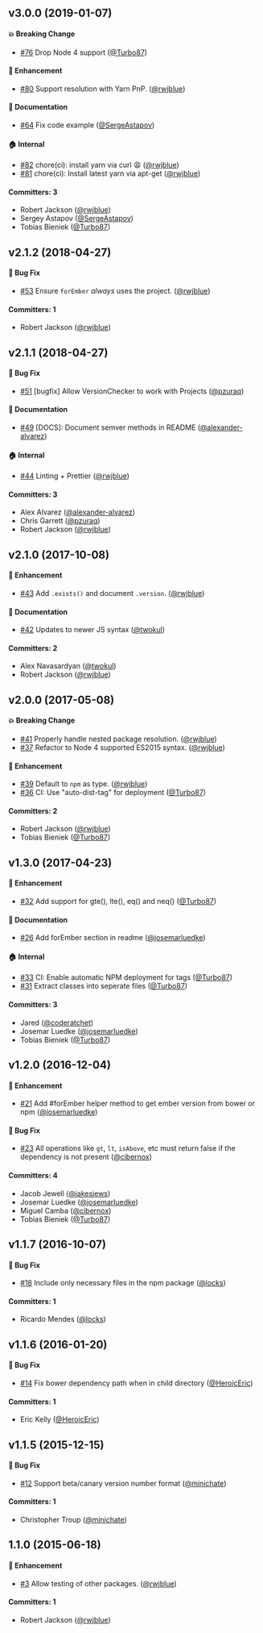 ## v3.0.0 (2019-01-07)

#### :boom: Breaking Change
* [#76](https://github.com/ember-cli/ember-cli-version-checker/pull/76) Drop Node 4 support ([@Turbo87](https://github.com/Turbo87))

#### :rocket: Enhancement
* [#80](https://github.com/ember-cli/ember-cli-version-checker/pull/80) Support resolution with Yarn PnP. ([@rwjblue](https://github.com/rwjblue))

#### :memo: Documentation
* [#64](https://github.com/ember-cli/ember-cli-version-checker/pull/64) Fix code example ([@SergeAstapov](https://github.com/SergeAstapov))

#### :house: Internal
* [#82](https://github.com/ember-cli/ember-cli-version-checker/pull/82) chore(ci): install yarn via curl :weary: ([@rwjblue](https://github.com/rwjblue))
* [#81](https://github.com/ember-cli/ember-cli-version-checker/pull/81) chore(ci): Install latest yarn via apt-get ([@rwjblue](https://github.com/rwjblue))

#### Committers: 3
- Robert Jackson ([@rwjblue](https://github.com/rwjblue))
- Sergey Astapov ([@SergeAstapov](https://github.com/SergeAstapov))
- Tobias Bieniek ([@Turbo87](https://github.com/Turbo87))


## v2.1.2 (2018-04-27)

#### :bug: Bug Fix
* [#53](https://github.com/ember-cli/ember-cli-version-checker/pull/53) Ensure `forEmber` _always_ uses the project. ([@rwjblue](https://github.com/rwjblue))

#### Committers: 1
- Robert Jackson ([@rwjblue](https://github.com/rwjblue))


## v2.1.1 (2018-04-27)

#### :bug: Bug Fix
* [#51](https://github.com/ember-cli/ember-cli-version-checker/pull/51) [bugfix] Allow VersionChecker to work with Projects ([@pzuraq](https://github.com/pzuraq))

#### :memo: Documentation
* [#49](https://github.com/ember-cli/ember-cli-version-checker/pull/49) [DOCS]: Document semver methods in README ([@alexander-alvarez](https://github.com/alexander-alvarez))

#### :house: Internal
* [#44](https://github.com/ember-cli/ember-cli-version-checker/pull/44) Linting + Prettier ([@rwjblue](https://github.com/rwjblue))

#### Committers: 3
- Alex Alvarez ([@alexander-alvarez](https://github.com/alexander-alvarez))
- Chris Garrett ([@pzuraq](https://github.com/pzuraq))
- Robert Jackson ([@rwjblue](https://github.com/rwjblue))


## v2.1.0 (2017-10-08)

#### :rocket: Enhancement
* [#43](https://github.com/ember-cli/ember-cli-version-checker/pull/43) Add `.exists()` and document `.version`. ([@rwjblue](https://github.com/rwjblue))

#### :memo: Documentation
* [#42](https://github.com/ember-cli/ember-cli-version-checker/pull/42) Updates to newer JS syntax ([@twokul](https://github.com/twokul))

#### Committers: 2
- Alex Navasardyan ([@twokul](https://github.com/twokul))
- Robert Jackson ([@rwjblue](https://github.com/rwjblue))


## v2.0.0 (2017-05-08)

#### :boom: Breaking Change
* [#41](https://github.com/ember-cli/ember-cli-version-checker/pull/41) Properly handle nested package resolution. ([@rwjblue](https://github.com/rwjblue))
* [#37](https://github.com/ember-cli/ember-cli-version-checker/pull/37) Refactor to Node 4 supported ES2015 syntax. ([@rwjblue](https://github.com/rwjblue))

#### :rocket: Enhancement
* [#39](https://github.com/ember-cli/ember-cli-version-checker/pull/39) Default to `npm` as type. ([@rwjblue](https://github.com/rwjblue))
* [#36](https://github.com/ember-cli/ember-cli-version-checker/pull/36)  CI: Use "auto-dist-tag" for deployment ([@Turbo87](https://github.com/Turbo87))

#### Committers: 2
- Robert Jackson ([@rwjblue](https://github.com/rwjblue))
- Tobias Bieniek ([@Turbo87](https://github.com/Turbo87))


## v1.3.0 (2017-04-23)

#### :rocket: Enhancement
* [#32](https://github.com/ember-cli/ember-cli-version-checker/pull/32) Add support for gte(), lte(), eq() and neq() ([@Turbo87](https://github.com/Turbo87))

#### :memo: Documentation
* [#26](https://github.com/ember-cli/ember-cli-version-checker/pull/26) Add forEmber section in readme ([@josemarluedke](https://github.com/josemarluedke))

#### :house: Internal
* [#33](https://github.com/ember-cli/ember-cli-version-checker/pull/33) CI: Enable automatic NPM deployment for tags ([@Turbo87](https://github.com/Turbo87))
* [#31](https://github.com/ember-cli/ember-cli-version-checker/pull/31) Extract classes into seperate files ([@Turbo87](https://github.com/Turbo87))

#### Committers: 3
- Jared ([@coderatchet](https://github.com/coderatchet))
- Josemar Luedke ([@josemarluedke](https://github.com/josemarluedke))
- Tobias Bieniek ([@Turbo87](https://github.com/Turbo87))


## v1.2.0 (2016-12-04)

#### :rocket: Enhancement
* [#21](https://github.com/ember-cli/ember-cli-version-checker/pull/21) Add #forEmber helper method to get ember version from bower or npm ([@josemarluedke](https://github.com/josemarluedke))

#### :bug: Bug Fix
* [#23](https://github.com/ember-cli/ember-cli-version-checker/pull/23) All operations like `gt`, `lt`, `isAbove`, etc must return false if the dependency is not present ([@cibernox](https://github.com/cibernox))

#### Committers: 4
- Jacob Jewell ([@jakesjews](https://github.com/jakesjews))
- Josemar Luedke ([@josemarluedke](https://github.com/josemarluedke))
- Miguel Camba ([@cibernox](https://github.com/cibernox))
- Tobias Bieniek ([@Turbo87](https://github.com/Turbo87))


## v1.1.7 (2016-10-07)

#### :bug: Bug Fix
* [#18](https://github.com/ember-cli/ember-cli-version-checker/pull/18) Include only necessary files in the npm package ([@locks](https://github.com/locks))

#### Committers: 1
- Ricardo Mendes ([@locks](https://github.com/locks))


## v1.1.6 (2016-01-20)

#### :bug: Bug Fix
* [#14](https://github.com/ember-cli/ember-cli-version-checker/pull/14) Fix bower dependency path when in child directory ([@HeroicEric](https://github.com/HeroicEric))

#### Committers: 1
- Eric Kelly ([@HeroicEric](https://github.com/HeroicEric))


## v1.1.5 (2015-12-15)

#### :bug: Bug Fix
* [#12](https://github.com/ember-cli/ember-cli-version-checker/pull/12) Support beta/canary version number format ([@minichate](https://github.com/minichate))

#### Committers: 1
- Christopher Troup ([@minichate](https://github.com/minichate))


## 1.1.0 (2015-06-18)

#### :rocket: Enhancement
* [#3](https://github.com/ember-cli/ember-cli-version-checker/pull/3) Allow testing of other packages. ([@rwjblue](https://github.com/rwjblue))

#### Committers: 1
- Robert Jackson ([@rwjblue](https://github.com/rwjblue))
